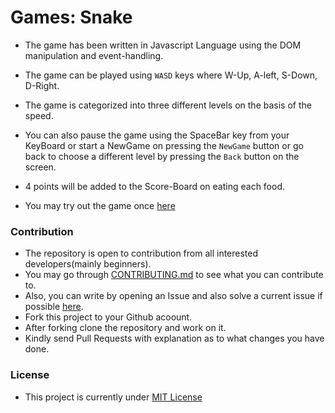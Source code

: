 # Games: Snake
- The game has been written in Javascript Language using the DOM manipulation and event-handling.
- The game can be played using ```WASD``` keys where W-Up, A-left, S-Down, D-Right.
- The game is categorized into three different levels on the basis of the speed.
- You can also pause the game using the SpaceBar key from your KeyBoard or start a NewGame on pressing the ```NewGame``` button or go back to choose a different level by pressing the ```Back``` button on the screen.
- 4 points will be added to the Score-Board on eating each food.

- You may try out the game once [here](https://prakamya-mishra.github.io/javascript-snake-game/)

### Contribution

- The repository is open to contribution from all interested developers(mainly beginners).
- You may go through [CONTRIBUTING.md](/CONTRIBUTING.md ) to see what you can contribute to.
- Also, you can write by opening an Issue and also solve a current issue if possible [here](https://github.com/prakamya-mishra/javascript-snake-game/issues).
- Fork this project to your Github acoount.
- After forking clone the repository and work on it.
- Kindly send Pull Requests with explanation as to what changes you have done.

### License
- This project is currently under [MIT License](https://github.com/prakamya-mishra/javascript-snake-game/blob/master/LICENSE)
